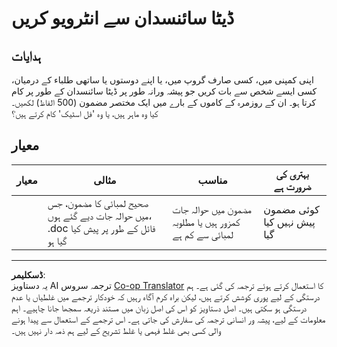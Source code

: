 <!--
CO_OP_TRANSLATOR_METADATA:
{
  "original_hash": "70d65aeddc06170bc1aed5b27805f930",
  "translation_date": "2025-08-29T13:42:01+00:00",
  "source_file": "1-Introduction/4-techniques-of-ML/assignment.md",
  "language_code": "ur"
}
-->
# ڈیٹا سائنسدان سے انٹرویو کریں

## ہدایات

اپنی کمپنی میں، کسی صارف گروپ میں، یا اپنے دوستوں یا ساتھی طلباء کے درمیان، کسی ایسے شخص سے بات کریں جو پیشہ ورانہ طور پر ڈیٹا سائنسدان کے طور پر کام کرتا ہو۔ ان کے روزمرہ کے کاموں کے بارے میں ایک مختصر مضمون (500 الفاظ) لکھیں۔ کیا وہ ماہر ہیں، یا وہ 'فل اسٹیک' کام کرتے ہیں؟

## معیار

| معیار   | مثالی                                                                                 | مناسب                                                           | بہتری کی ضرورت ہے     |
| -------- | ------------------------------------------------------------------------------------ | ------------------------------------------------------------------ | --------------------- |
|          | صحیح لمبائی کا مضمون، جس میں حوالہ جات دیے گئے ہوں، .doc فائل کے طور پر پیش کیا گیا ہو | مضمون میں حوالہ جات کمزور ہیں یا مطلوبہ لمبائی سے کم ہے          | کوئی مضمون پیش نہیں کیا گیا |

---

**ڈسکلیمر**:  
یہ دستاویز AI ترجمہ سروس [Co-op Translator](https://github.com/Azure/co-op-translator) کا استعمال کرتے ہوئے ترجمہ کی گئی ہے۔ ہم درستگی کے لیے پوری کوشش کرتے ہیں، لیکن براہ کرم آگاہ رہیں کہ خودکار ترجمے میں غلطیاں یا عدم درستگی ہو سکتی ہیں۔ اصل دستاویز کو اس کی اصل زبان میں مستند ذریعہ سمجھا جانا چاہیے۔ اہم معلومات کے لیے، پیشہ ور انسانی ترجمہ کی سفارش کی جاتی ہے۔ اس ترجمے کے استعمال سے پیدا ہونے والی کسی بھی غلط فہمی یا غلط تشریح کے لیے ہم ذمہ دار نہیں ہیں۔